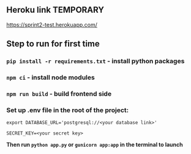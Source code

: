 ## Heroku link TEMPORARY

https://sprint2-test.herokuapp.com/

## Step to run for first time

### `pip install -r requirements.txt` - install python packages

### `npm ci` - install node modules

### `npm run build` - build frontend side

### Set up .env file in the root of the project:

`export DATABASE_URL='postgresql://<your database link>'`

`SECRET_KEY=<your secret key>`


**Then run `python app.py` or `gunicorn app:app` in the terminal to launch**
